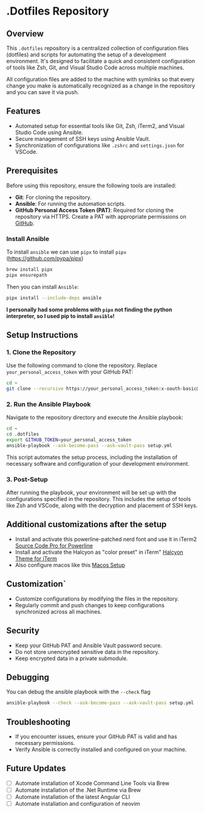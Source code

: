 # .Dotfiles Repository

## Overview

This `.dotfiles` repository is a centralized collection of configuration files (dotfiles) and scripts for automating the setup of a development environment. It's designed to facilitate a quick and consistent configuration of tools like Zsh, Git, and Visual Studio Code across multiple machines.

All configuration files are added to the machine with symlinks so that every change you make is automatically recognized as a change in the repository and you can save it via push.

## Features

- Automated setup for essential tools like Git, Zsh, iTerm2, and Visual Studio Code using Ansible.
- Secure management of SSH keys using Ansible Vault.
- Synchronization of configurations like `.zshrc` and `settings.json` for VSCode.

## Prerequisites

Before using this repository, ensure the following tools are installed:
- **Git**: For cloning the repository.
- **Ansible**: For running the automation scripts.
- **GitHub Personal Access Token (PAT)**: Required for cloning the repository via HTTPS. Create a PAT with appropriate permissions on [GitHub](https://github.com/settings/tokens).

### Install Ansible

To install `ansible` we can use `pipx` to install `pipx` (https://github.com/pypa/pipx)
```bash
brew install pipx
pipx ensurepath
```

Then you can install `Ansible`:
```bash
pipx install --include-deps ansible
```

**I personally had some problems with `pipx` not finding the python interpreter, so I used pip to install `ansible`!**

## Setup Instructions

### 1. Clone the Repository

Use the following command to clone the repository. Replace `your_personal_access_token` with your GitHub PAT:

```bash
cd ~
git clone --recursive https://your_personal_access_token:x-oauth-basic@github.com/yourusername/.dotfiles.git
```

### 2. Run the Ansible Playbook

Navigate to the repository directory and execute the Ansible playbook:

```bash
cd ~
cd .dotfiles
export GITHUB_TOKEN=your_personal_access_token
ansible-playbook --ask-become-pass --ask-vault-pass setup.yml
```

This script automates the setup process, including the installation of necessary software and configuration of your development environment.

### 3. Post-Setup

After running the playbook, your environment will be set up with the configurations specified in the repository. This includes the setup of tools like Zsh and VSCode, along with the decryption and placement of SSH keys.

## Additional customizations after the setup
- Install and activate this powerline-patched nerd font and use it in iTerm2 [Source Code Pro for Powerline](https://github.com/ryanoasis/nerd-fonts/releases/download/v3.2.1/SourceCodePro.zip) 
- Install and activate the Halcyon as "color preset" in iTerm" [Halcyon Theme for iTerm](https://github.com/bchiang7/halcyon-iterm)
- Also configure macos like this [Macos Setup](./MACOS.md)

## Customization`

- Customize configurations by modifying the files in the repository.
- Regularly commit and push changes to keep configurations synchronized across all machines.

## Security

- Keep your GitHub PAT and Ansible Vault password secure.
- Do not store unencrypted sensitive data in the repository.
- Keep encrypted data in a private submodule.

## Debugging

You can debug the ansible playbook with the `--check` flag
```bash
ansible-playbook --check --ask-become-pass --ask-vault-pass setup.yml -vvv
```

## Troubleshooting

- If you encounter issues, ensure your GitHub PAT is valid and has necessary permissions.
- Verify Ansible is correctly installed and configured on your machine.

## Future Updates
- [ ] Automate installation of Xcode Command Line Tools via Brew
- [ ] Automate installation of the .Net Runtime via Brew
- [ ] Automate installation of the latest Angular CLI
- [ ] Automate installation and configuration of neovim